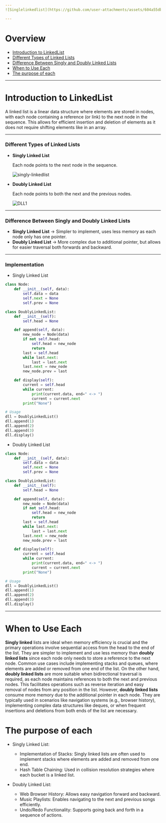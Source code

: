```yaml
---
![Singlelinkedlist](https://github.com/user-attachments/assets/604a55db-e939-489c-a0e5-271e103b2c08)

---
```


# Overview

- [Introduction to LinkedList](https://github.com/amaitou/DataStructures/tree/main/linkedlist#introduction-to-linkedlist)
- [Different Types of Linked Lists](https://github.com/amaitou/DataStructures/tree/main/linkedlist#different-types-of-linked-lists)
- [Difference Between Singly and Doubly Linked Lists](https://github.com/amaitou/DataStructures/tree/main/linkedlist#difference-between-singly-and-doubly-linked-lists)
- [When to Use Each](https://github.com/amaitou/DataStructures/tree/main/linkedlist#when-to-use-each)
- [The purpose of each](https://github.com/amaitou/DataStructures/tree/main/linkedlist#the-purpose-of-each)

---

# Introduction to LinkedList

A linked list is a linear data structure where elements are stored in nodes, with each node containing a reference (or link) to the next node in the sequence. This allows for efficient insertion and deletion of elements as it does not require shifting elements like in an array.

---

### Different Types of Linked Lists

- **Singly Linked List**

    Each node points to the next node in the sequence.

    ![singly-linkedlist](https://github.com/user-attachments/assets/49785f90-fe02-4be9-892d-fa2aca196f53)


- **Doubly Linked List**

    Each node points to both the next and the previous nodes.

    ![DLL1](https://github.com/user-attachments/assets/63b9a7bb-c254-4aed-bc24-913c5cc76a79)


---

### Difference Between Singly and Doubly Linked Lists

- **Singly Linked List** -> Simpler to implement, uses less memory as each node only has one pointer.
- **Doubly Linked List** -> More complex due to additional pointer, but allows for easier traversal both forwards and backward.

---

### Implementation

- Singly Linked List

```python
class Node:
    def __init__(self, data):
        self.data = data
        self.next = None
        self.prev = None

class DoublyLinkedList:
    def __init__(self):
        self.head = None

    def append(self, data):
        new_node = Node(data)
        if not self.head:
            self.head = new_node
            return
        last = self.head
        while last.next:
            last = last.next
        last.next = new_node
        new_node.prev = last

    def display(self):
        current = self.head
        while current:
            print(current.data, end=" <-> ")
            current = current.next
        print("None")

# Usage
dll = DoublyLinkedList()
dll.append(1)
dll.append(2)
dll.append(3)
dll.display()
```

- Doubly Linked List

```python
class Node:
    def __init__(self, data):
        self.data = data
        self.next = None
        self.prev = None

class DoublyLinkedList:
    def __init__(self):
        self.head = None

    def append(self, data):
        new_node = Node(data)
        if not self.head:
            self.head = new_node
            return
        last = self.head
        while last.next:
            last = last.next
        last.next = new_node
        new_node.prev = last

    def display(self):
        current = self.head
        while current:
            print(current.data, end=" <-> ")
            current = current.next
        print("None")

# Usage
dll = DoublyLinkedList()
dll.append(1)
dll.append(2)
dll.append(3)
dll.display()
```

---

# When to Use Each

**Singly linked** lists are ideal when memory efficiency is crucial and the primary operations involve sequential access from the head to the end of the list. They are simpler to implement and use less memory than **doubly linked lists** since each node only needs to store a reference to the next node. Common use cases include implementing stacks and queues, where elements are added or removed from one end of the list. On the other hand, **doubly linked lists** are more suitable when bidirectional traversal is required, as each node maintains references to both the next and previous nodes. This facilitates operations such as reverse iteration and easy removal of nodes from any position in the list. However, **doubly linked lists** consume more memory due to the additional pointer in each node. They are typically used in scenarios like navigation systems (e.g., browser history), implementing complex data structures like deques, or when frequent insertions and deletions from both ends of the list are necessary.

# The purpose of each

- Singly Linked List:

    - Implementation of Stacks: Singly linked lists are often used to implement stacks where elements are added and removed from one end.
    - Hash Table Chaining: Used in collision resolution strategies where each bucket is a linked list.

- Doubly Linked List:

    - Web Browser History: Allows easy navigation forward and backward.
    - Music Playlists: Enables navigating to the next and previous songs efficiently.
    - Undo/Redo Functionality: Supports going back and forth in a sequence of actions.
